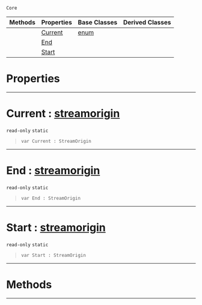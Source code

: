  `Core`

|Methods|Properties|Base Classes|Derived Classes|
|---|---|---|---|
| |[Current](streamorigin.md#current-zilch-engine-docu)|[enum](enum.md)| |
| |[End](streamorigin.md#end-zilch-engine-document)| | |
| |[Start](streamorigin.md#start-zilch-engine-docume)| | |


 #  Properties


---  
 #  Current : [streamorigin](streamorigin.md)

 `read-only` `static`

> 
> ```TS:Nada
> var Current : StreamOrigin


---  
 #  End : [streamorigin](streamorigin.md)

 `read-only` `static`

> 
> ```TS:Nada
> var End : StreamOrigin


---  
 #  Start : [streamorigin](streamorigin.md)

 `read-only` `static`

> 
> ```TS:Nada
> var Start : StreamOrigin


---  
 #  Methods


---  
 

 